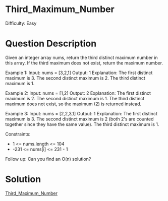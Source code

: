 
# Third_Maximum_Number

Difficulty: Easy

# Question Description

Given an integer array nums, return the third distinct maximum number in this array. If the third maximum does not exist, return the maximum number.

Example 1:
Input: nums = [3,2,1]
Output: 1
Explanation:
The first distinct maximum is 3.
The second distinct maximum is 2.
The third distinct maximum is 1.

Example 2:
Input: nums = [1,2]
Output: 2
Explanation:
The first distinct maximum is 2.
The second distinct maximum is 1.
The third distinct maximum does not exist, so the maximum (2) is returned instead.

Example 3:
Input: nums = [2,2,3,1]
Output: 1
Explanation:
The first distinct maximum is 3.
The second distinct maximum is 2 (both 2's are counted together since they have the same value).
The third distinct maximum is 1.

Constraints:

- 1 <= nums.length <= 104
- -231 <= nums[i] <= 231 - 1

Follow up: Can you find an O(n) solution?

# Solution

[Third_Maximum_Number]([414]Third_Maximum_Number.py)

    